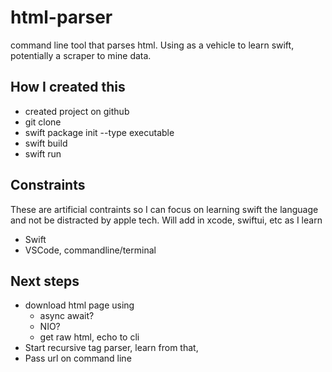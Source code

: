 # html-parser

command line tool that parses html. Using as a vehicle to learn swift, potentially a scraper to mine data.

## How I created this

-  created project on github
-  git clone
-  swift package init --type executable
-  swift build
-  swift run

## Constraints

These are artificial contraints so I can focus on learning swift the language and not be distracted by apple tech. Will add in xcode, swiftui, etc as I learn

-  Swift
-  VSCode, commandline/terminal

## Next steps

-  download html page using
   -  async await?
   -  NIO?
   -  get raw html, echo to cli
-  Start recursive tag parser, learn from that,
-  Pass url on command line
